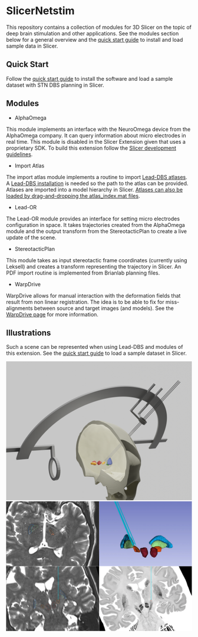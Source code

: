 # SlicerNetstim

This repository contains a collection of modules for 3D Slicer on the topic of deep brain stimulation and other applications. See the modules section below for a general overview and the [quick start guide](./Documentation/QuickStartGuide/README.md) to install and load sample data in Slicer.

## Quick Start

Follow the [quick start guide](./Documentation/QuickStartGuide/README.md) to install the software and load a sample dataset with STN DBS planning in Slicer.

## Modules

- AlphaOmega

This module implements an interface with the NeuroOmega device from the AlphaOmega company. It can query information about micro electrodes in real time. This module is disabled in the Slicer Extension given that uses a proprietary SDK. To build this extension follow the [Slicer development guidelines](https://slicer.readthedocs.io/en/latest/developer_guide/extensions.html).

- Import Atlas

The import atlas module implements a routine to import [Lead-DBS atlases](https://www.lead-dbs.org/helpsupport/knowledge-base/atlasesresources/atlases/). A [Lead-DBS installation](https://www.lead-dbs.org/download/) is needed so the path to the atlas can be provided. Atlases are imported into a model hierarchy in Slicer. [Atlases can also be loaded by drag-and-dropping the atlas_index.mat files](https://github.com/netstim/SlicerNetstim/pull/1).

- Lead-OR

The Lead-OR module provides an interface for setting micro electrodes configuration in space. It takes trajectories created from the AlphaOmega module and the output transform from the StereotacticPlan to create a live update of the scene.

- StereotacticPlan

This module takes as input stereotactic frame coordinates (currently using Leksell) and creates a transform representing the trajectory in Slicer. An PDF import routine is implemented from Brianlab planning files.

- WarpDrive

WarpDrive allows for manual interaction with the deformation fields that result from non linear registration. The idea is to be able to fix for miss-alignments between source and target images (and models). See the [WarpDrive page](./WarpDrive/README.md) for more information.

## Illustrations

Such a scene can be represented when using Lead-DBS and modules of this extension. See the [quick start guide](./Documentation/QuickStartGuide/README.md) to load a sample dataset in Slicer.

![](Documentation/Scene.png?raw=true)
![](Documentation/Screenshot.png?raw=true)
